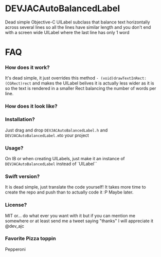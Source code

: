 # DEVJACAutoBalancedLabel
Dead simple Objective-C UILabel subclass that balance text horizontally across several lines so all the lines have similar length and you don't end with a screen wide UILabel where the last line has only 1 word 

# FAQ
### How does it work?
It's dead simple, it just overrides this method `- (void)drawTextInRect:(CGRect)rect` and makes the UILabel belives it is actually less wider as it is so the text is rendered in a smaller Rect balancing the number of words per line. 

### How does it look like?

### Installation?
Just drag and drop `DEVJACAutoBalancedLabel.h` and `DEVJACAutoBalancedLabel.m`to your project

### Usage?
On IB or when creating UILabels, just make it an instance of `DEVJACAutoBalancedLabel` instead of `UILabel``

### Swift version?
It is dead simple, just translate the code yourself! It takes more time to create the repo and push than to actually code it :P
Maybe later.

### License?
MIT or… do what ever you want with it but if you can mention me somewhere or at least send me a tweet saying "thanks" I will appreciate it
@dev_ajc

### Favorite Pizza toppin
Pepperoni
